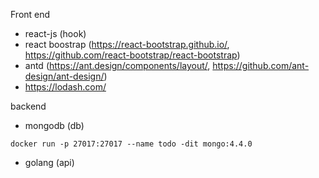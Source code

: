 Front end
- react-js (hook)
- react boostrap (https://react-bootstrap.github.io/, https://github.com/react-bootstrap/react-bootstrap)
- antd (https://ant.design/components/layout/, https://github.com/ant-design/ant-design/)
- https://lodash.com/

backend
- mongodb (db)
```
docker run -p 27017:27017 --name todo -dit mongo:4.4.0
```

- golang (api)
